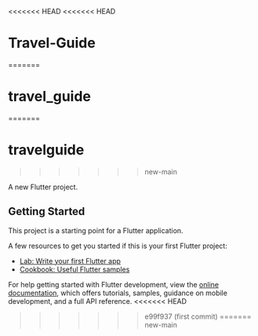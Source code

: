 <<<<<<< HEAD
<<<<<<< HEAD
# Travel-Guide
=======
# travel_guide
=======
# travelguide
>>>>>>> new-main

A new Flutter project.

## Getting Started

This project is a starting point for a Flutter application.

A few resources to get you started if this is your first Flutter project:

- [Lab: Write your first Flutter app](https://docs.flutter.dev/get-started/codelab)
- [Cookbook: Useful Flutter samples](https://docs.flutter.dev/cookbook)

For help getting started with Flutter development, view the
[online documentation](https://docs.flutter.dev/), which offers tutorials,
samples, guidance on mobile development, and a full API reference.
<<<<<<< HEAD
>>>>>>> e99f937 (first commit)
=======
>>>>>>> new-main

